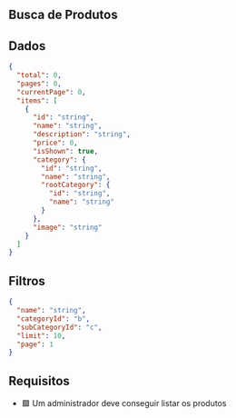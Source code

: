 ## Busca de Produtos

## Dados

```json
{
  "total": 0,
  "pages": 0,
  "currentPage": 0,
  "items": [
    {
      "id": "string",
      "name": "string",
      "description": "string",
      "price": 0,
      "isShown": true,
      "category": {
        "id": "string",
        "name": "string",
        "rootCategory": {
          "id": "string",
          "name": "string"
        }
      },
      "image": "string"
    }
  ]
}
```

## Filtros

```json
{
  "name": "string",
  "categoryId": "b",
  "subCategoryId": "c",
  "limit": 10,
  "page": 1
}
```

## Requisitos

- 🟩 Um administrador deve conseguir listar os produtos
